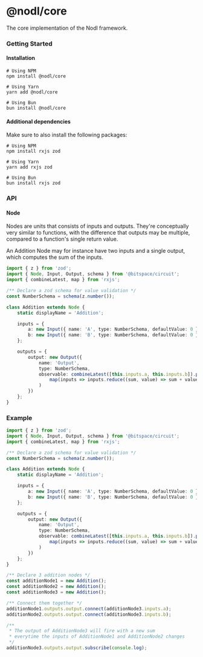 # @nodl/core

The core implementation of the Nodl framework.

### Getting Started

#### Installation

```
# Using NPM
npm install @nodl/core

# Using Yarn
yarn add @nodl/core

# Using Bun
bun install @nodl/core
```

#### Additional dependencies

Make sure to also install the following packages:

```
# Using NPM
npm install rxjs zod

# Using Yarn
yarn add rxjs zod

# Using Bun
bun install rxjs zod
```

### API

#### Node

Nodes are units that consists of inputs and outputs. They're conceptually very similar to functions, with the difference that outputs may be multiple, compared to a function's single return value.

An Addition Node may for instance have two inputs and a single output, which computes the sum of the inputs.

```typescript
import { z } from 'zod';
import { Node, Input, Output, schema } from '@bitspace/circuit';
import { combineLatest, map } from 'rxjs';

/** Declare a zod schema for value validation */
const NumberSchema = schema(z.number());

class Addition extends Node {
    static displayName = 'Addition';

    inputs = {
        a: new Input({ name: 'A', type: NumberSchema, defaultValue: 0 }),
        b: new Input({ name: 'B', type: NumberSchema, defaultValue: 0 })
    };

    outputs = {
        output: new Output({
            name: 'Output',
            type: NumberSchema,
            observable: combineLatest([this.inputs.a, this.inputs.b]).pipe(
                map(inputs => inputs.reduce((sum, value) => sum + value), 0)
            )
        })
    };
}
```

### Example

```typescript
import { z } from 'zod';
import { Node, Input, Output, schema } from '@bitspace/circuit';
import { combineLatest, map } from 'rxjs';

/** Declare a zod schema for value validation */
const NumberSchema = schema(z.number());

class Addition extends Node {
    static displayName = 'Addition';

    inputs = {
        a: new Input({ name: 'A', type: NumberSchema, defaultValue: 0 }),
        b: new Input({ name: 'B', type: NumberSchema, defaultValue: 0 })
    };

    outputs = {
        output: new Output({
            name: 'Output',
            type: NumberSchema,
            observable: combineLatest([this.inputs.a, this.inputs.b]).pipe(
                map(inputs => inputs.reduce((sum, value) => sum + value), 0)
            )
        })
    };
}

/** Declare 3 addition nodes */
const additionNode1 = new Addition();
const additionNode2 = new Addition();
const additionNode3 = new Addition();

/** Connect them together */
additionNode1.outputs.output.connect(additionNode3.inputs.a);
additionNode2.outputs.output.connect(additionNode3.inputs.b);

/**
 * The output of AdditionNode3 will fire with a new sum
 * everytime the inputs of AdditionNode1 and AdditionNode2 changes
 */
additionNode3.outputs.output.subscribe(console.log);
```
